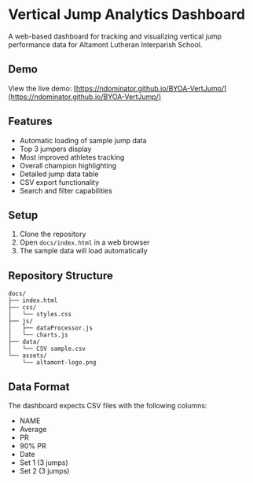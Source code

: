 # Vertical Jump Analytics Dashboard

A web-based dashboard for tracking and visualizing vertical jump performance data for Altamont Lutheran Interparish School.

## Demo

View the live demo: [https://ndominator.github.io/BYOA-VertJump/](https://ndominator.github.io/BYOA-VertJump/)

## Features

- Automatic loading of sample jump data
- Top 3 jumpers display
- Most improved athletes tracking
- Overall champion highlighting
- Detailed jump data table
- CSV export functionality
- Search and filter capabilities

## Setup

1. Clone the repository
2. Open `docs/index.html` in a web browser
3. The sample data will load automatically

## Repository Structure

```
docs/
├── index.html
├── css/
│   └── styles.css
├── js/
│   ├── dataProcessor.js
│   └── charts.js
├── data/
│   └── CSV sample.csv
└── assets/
    └── altamont-logo.png
```

## Data Format

The dashboard expects CSV files with the following columns:
- NAME
- Average
- PR
- 90% PR
- Date
- Set 1 (3 jumps)
- Set 2 (3 jumps)
